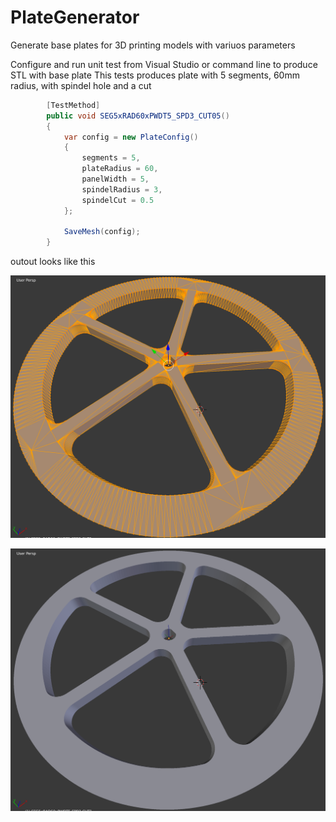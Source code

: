 # PlateGenerator
Generate base plates for 3D printing models with variuos parameters

Configure and run unit test from Visual Studio or command line to produce STL with base plate
This tests produces plate with 5 segments, 60mm radius, with spindel hole and a cut
```csharp
        [TestMethod]
        public void SEG5xRAD60xPWDT5_SPD3_CUT05()
        {
            var config = new PlateConfig()
            {
                segments = 5,
                plateRadius = 60,
                panelWidth = 5,
                spindelRadius = 3,
                spindelCut = 0.5
            };

            SaveMesh(config);
        }
```

outout looks like this

![mesh](https://raw.githubusercontent.com/EvgenyMuryshkin/PlateGenerator/master/images/mesh.png "Mesh")

![render](https://raw.githubusercontent.com/EvgenyMuryshkin/PlateGenerator/master/images/render.png "Redner")



